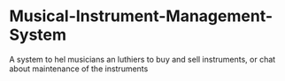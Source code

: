 # Musical-Instrument-Management-System
A system to hel musicians  an luthiers to buy and sell instruments, or chat about maintenance of the instruments
